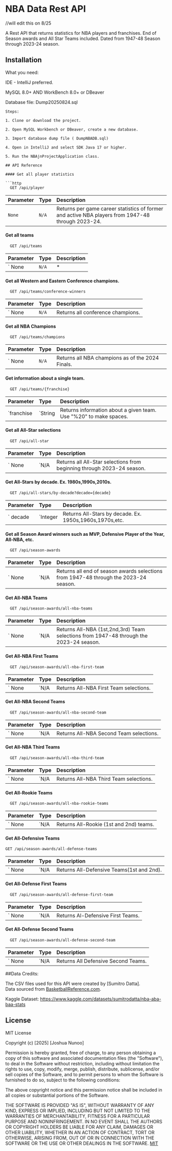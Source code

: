 
# NBA Data Rest API 

//will edit this on 8/25

A Rest API that returns statistics for NBA players and franchises. End of Season awards and All Star Teams included. Dated from 1947-48 Season through 2023-24 season. 
## Installation

What you need: 

IDE - IntelliJ preferred.

MySQL 8.0+ AND WorkBench 8.0+ or DBeaver

Database file: Dump20250824.sql

```
Steps:

1. Clone or download the project.

2. Open MySQL Workbench or DBeaver, create a new database.

3. Import database dump file ( DumpNBADB.sql)

4. Open in IntelliJ and select SDK Java 17 or higher.

5. Run the NBAjnProjectApplication class.
   
## API Reference

#### Get all player statistics 

```http
  GET /api/player
```

| Parameter | Type     |Description                |
| :-------- | :------- | :------------------------- |
| `None` | `N/A` | Returns per game career statistics of former and active NBA players from 1947-48 through 2023-24. 

#### Get all teams 

```http
  GET /api/teams
```

| Parameter | Type     | Description                       |
| :-------- | :------- | :-------------------------------- |
| `  None   | `N/A` | *| Returns information about all current NBA teams. 

#### Get all Western and Eastern Conference champions.
```http
  GET /api/teams/conference-winners
```

| Parameter | Type     | Description                       |
| :-------- | :------- | :-------------------------------- |
| `  None   | `N/A`    | Returns all conference champions. 

#### Get all NBA Champions
```http
  GET /api/teams/champions 
```

| Parameter | Type     | Description                       |
| :-------- | :------- | :-------------------------------- |
| `  None   | `N/A`    | Returns all NBA champions as of the 2024 Finals.

#### Get information about a single team.
```http
  GET /api/teams/{franchise}
```

| Parameter | Type     | Description                       |
| :-------- | :------- | :-------------------------------- |
| `franchise  | `String| Returns information about a given team. Use "%20" to make spaces.

#### Get all All-Star selections
```http
  GET /api/all-star
```

| Parameter | Type     | Description                       |
| :-------- | :------- | :-------------------------------- |
| `  None   | `N/A    | Returns all All-Star selections from beginning through 2023-24 season.

#### Get All-Stars by decade. Ex. 1980s,1990s,2010s.
```http
  GET /api/all-stars/by-decade?decade={decade}
```

| Parameter | Type     | Description                       |
| :-------- | :------- | :-------------------------------- |
| `  decade   | `Integer   | Returns All-Stars by decade. Ex. 1950s,1960s,1970s,etc.

#### Get all Season Award winners  such as MVP, Defensive Player of the Year, All-NBA, etc.
```http
  GET /api/season-awards
```

| Parameter | Type     | Description                       |
| :-------- | :------- | :-------------------------------- |
| `  None   | `N/A    | Returns all end of season awards selections from 1947-48 through the 2023-24 season.

#### Get All-NBA Teams
```http
  GET /api/season-awards/all-nba-teams
```

| Parameter | Type     | Description                       |
| :-------- | :------- | :-------------------------------- |
| `  None   | `N/A    | Returns All-NBA (1st,2nd,3rd) Team selections from 1947-48 through the 2023-24 season.

#### Get All-NBA First Teams
```http
  GET /api/season-awards/all-nba-first-team
```

| Parameter | Type     | Description                       |
| :-------- | :------- | :-------------------------------- |
| `  None   | `N/A    | Returns All-NBA First Team selections.

#### Get All-NBA Second Teams
```http
  GET /api/season-awards/all-nba-second-team
```

| Parameter | Type     | Description                       |
| :-------- | :------- | :-------------------------------- |
| `  None   | `N/A    | Returns All-NBA Second Team selections.

#### Get All-NBA Third Teams
```http
  GET /api/season-awards/all-nba-third-team

```
| Parameter | Type     | Description                       |
| :-------- | :------- | :-------------------------------- |
| `  None   | `N/A    | Returns All-NBA Third Team selections.


#### Get All-Rookie Teams


```http 
  GET /api/season-awards/all-nba-rookie-teams

```

| Parameter | Type     | Description                       |
| :-------- | :------- | :-------------------------------- |
| `  None   | `N/A    | Returns All-Rookie (1st and 2nd) teams.


#### Get All-Defensive Teams

```http
GET /api/season-awards/all-defense-teams
```
| Parameter | Type     | Description                       |
| :-------- | :------- | :-------------------------------- |
| `  None   | `N/A    | Returns All-Defensive Teams(1st and 2nd).

#### Get All-Defense First Teams
```http
  GET /api/season-awards/all-defense-first-team
```

| Parameter | Type     | Description                       |
| :-------- | :------- | :-------------------------------- |
| `  None   | `N/A    | Returns Al-Defensive First Teams.

#### Get All-Defense Second Teams
```http
  GET /api/season-awards/all-defense-second-team
```

| Parameter | Type     | Description                       |
| :-------- | :------- | :-------------------------------- |
| `  None   | `N/A    | Returns All Defensive Second Teams.





##Data Credits:

The CSV files used for this API were created by [Sumitro Datta].  
Data sourced from [BasketballReference.com](https://www.basketball-reference.com/).

Kaggle Dataset: 
https://www.kaggle.com/datasets/sumitrodatta/nba-aba-baa-stats



## License
MIT License

Copyright (c) [2025] [Joshua Nunoo]

Permission is hereby granted, free of charge, to any person obtaining a copy
of this software and associated documentation files (the "Software"), to deal
in the Software without restriction, including without limitation the rights
to use, copy, modify, merge, publish, distribute, sublicense, and/or sell
copies of the Software, and to permit persons to whom the Software is
furnished to do so, subject to the following conditions:

The above copyright notice and this permission notice shall be included in all
copies or substantial portions of the Software.

THE SOFTWARE IS PROVIDED "AS IS", WITHOUT WARRANTY OF ANY KIND, EXPRESS OR
IMPLIED, INCLUDING BUT NOT LIMITED TO THE WARRANTIES OF MERCHANTABILITY,
FITNESS FOR A PARTICULAR PURPOSE AND NONINFRINGEMENT. IN NO EVENT SHALL THE
AUTHORS OR COPYRIGHT HOLDERS BE LIABLE FOR ANY CLAIM, DAMAGES OR OTHER
LIABILITY, WHETHER IN AN ACTION OF CONTRACT, TORT OR OTHERWISE, ARISING FROM,
OUT OF OR IN CONNECTION WITH THE SOFTWARE OR THE USE OR OTHER DEALINGS IN THE
SOFTWARE.
[MIT](https://choosealicense.com/licenses/mit/)
